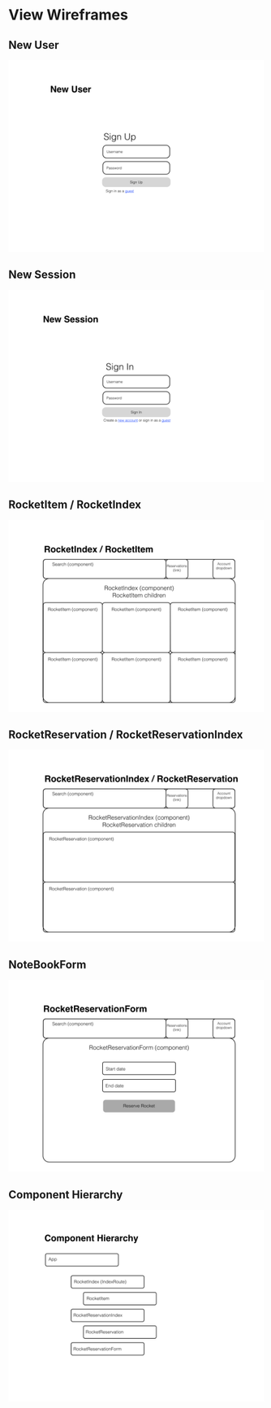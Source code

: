 # View Wireframes

## New User
![new-user]

## New Session
![new-session]

## RocketItem / RocketIndex
![rockets]

## RocketReservation / RocketReservationIndex
![rocket-reservation]

## NoteBookForm
![reservation-form]

## Component Hierarchy
![component-hierarchy]

[new-user]: ./wireframes/new_user.jpg
[new-session]: ./wireframes/new_session.jpg
[rockets]: ./wireframes/rockets.jpg
[rocket-reservation]: ./wireframes/rocket_reservations.jpg
[reservation-form]: ./wireframes/rocket_reservation_form.jpg
[component-hierarchy]: ./wireframes/components.jpg
